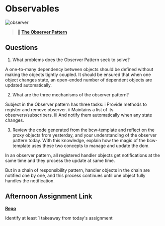 # Observables

![observer](https://bcw.blob.core.windows.net/public/img/journals/8014045611652045)

> **📖 [The Observer Pattern](https://codeworksacademy.com/fs-student-guide/resources/wk3/04-Observer-Pattern)**

## Questions

1. What problems does the Observer Pattern seek to solve?

A one-to-many dependency between objects should be defined without making the objects tightly coupled.
It should be ensured that when one object changes state, an open-ended number of dependent objects are updated automatically.

2. What are the three mechanisms of the observer pattern?

Subject in the Observer pattern has three tasks: i Provide methods to register and remove observer. ii Maintains a list of its observers/subscribers. iii And notify them automatically when any state changes.

3. Review the code generated from the bcw-template and reflect on the proxy objects from yesterday, and your understanding of the observer pattern today. With this knowledge, explain how the magic of the bcw-template uses these two concepts to manage and update the dom.

In an observer pattern, all registered handler objects get notifications at the same time and they process the update at same time.

But in a chain of responsibility pattern, handler objects in the chain are notified one by one, and this process continues until one object fully handles the notification.

## Afternoon Assignment Link

**[Repo](https://github.com/Avillegas419/shoe-store)**

Identify at least 1 takeaway from today's assignment
